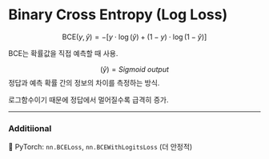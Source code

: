 # Binary Cross Entropy (Log Loss)

$$
\text{BCE}(y, \hat{y}) = - \left[ y \cdot \log(\hat{y}) + (1 - y) \cdot \log(1 - \hat{y}) \right]
$$


BCE는 확률값을 직접 예측할 때 사용.

$$ 
(\hat{y}) = Sigmoid \ output
$$
정답과 예측 확률 간의 정보의 차이를 측정하는 방식.

로그함수이기 때문에 정답에서 멀어질수록 급격히 증가. 

---

### Additiional

📌 PyTorch: `nn.BCELoss`, `nn.BCEWithLogitsLoss` (더 안정적)
